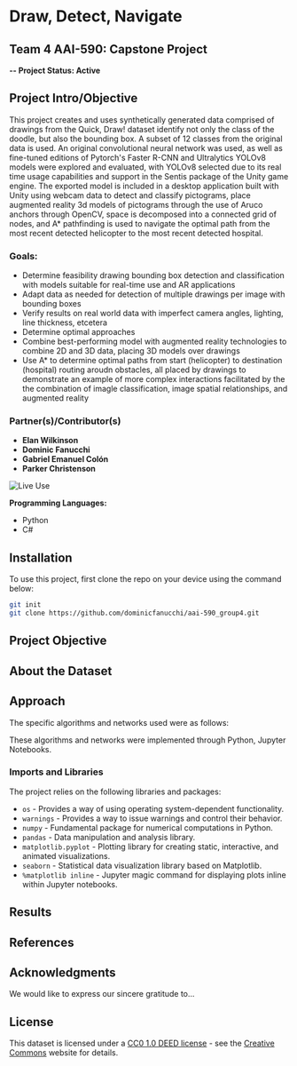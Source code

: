 # Draw, Detect, Navigate

## Team 4 AAI-590: Capstone Project

**-- Project Status: Active**

## Project Intro/Objective

This project creates and uses synthetically generated data comprised of drawings from the Quick, Draw! dataset identify not only the class of the doodle, but also the bounding box. A subset of 12 classes from the original data is used. An original convolutional neural network was used, as well as fine-tuned editions of Pytorch's Faster R-CNN and Ultralytics YOLOv8 models were explored and evaluated, with YOLOv8 selected due to its real time usage capabilities and support in the Sentis package of the Unity game engine. The exported model is included in a desktop application built with Unity using webcam data to detect and classify pictograms, place augmented reality 3d models of pictograms through the use of Aruco anchors through OpenCV, space is decomposed into a connected grid of nodes, and A* pathfinding is used to navigate the optimal path from the most recent detected helicopter to the most recent detected hospital.

### Goals:

- Determine feasibility drawing bounding box detection and classification with models suitable for real-time use and AR applications
- Adapt data as needed for detection of multiple drawings per image with bounding boxes
- Verify results on real world data with imperfect camera angles, lighting, line thickness, etcetera
- Determine optimal approaches
- Combine best-performing model with augmented reality technologies to combine 2D and 3D data, placing 3D models over drawings
- Use A* to determine optimal paths from start (helicopter) to destination (hospital) routing aroudn obstacles, all placed by drawings to demonstrate an example of more complex interactions facilitated by the the combination of imagle classification, image spatial relationships, and augmented reality


### Partner(s)/Contributor(s)
   - **Elan Wilkinson**
   - **Dominic Fanucchi**
   - **Gabriel Emanuel Colón**
   - **Parker Christenson**

![Live Use](materials/drawDetectNav.gif)

 **Programming Languages:** 
- Python
- C#

## Installation
To use this project, first clone the repo on your device using the command below:
```bash
git init
git clone https://github.com/dominicfanucchi/aai-590_group4.git
```

## Project Objective

## About the Dataset

## Approach
The specific algorithms and networks used were as follows: 


These algorithms and networks were implemented through Python, Jupyter Notebooks.

### Imports and Libraries
The project relies on the following libraries and packages:
* `os` - Provides a way of using operating system-dependent functionality.
* `warnings` - Provides a way to issue warnings and control their behavior.
* `numpy` - Fundamental package for numerical computations in Python.
* `pandas` - Data manipulation and analysis library.
* `matplotlib.pyplot` - Plotting library for creating static, interactive, and animated visualizations.
* `seaborn` - Statistical data visualization library based on Matplotlib.
* `%matplotlib inline` - Jupyter magic command for displaying plots inline within Jupyter notebooks.

## Results

## References

## Acknowledgments
We would like to express our sincere gratitude to... 

## License
This dataset is licensed under a [CC0 1.0 DEED license](https://creativecommons.org/publicdomain/zero/1.0/legalcode.en) - see the [Creative Commons](https://creativecommons.org/publicdomain/zero/1.0/legalcode.en) website for details.

